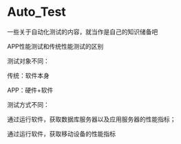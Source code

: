 # Auto_Test
一些关于自动化测试的内容，就当作是自己的知识储备吧

APP性能测试和传统性能测试的区别

测试对象不同：

传统：软件本身

APP：硬件+软件

测试方式不同：

通过运行软件，获取数据库服务器以及应用服务器的性能指标；

通过运行软件，获取移动设备的性能指标
